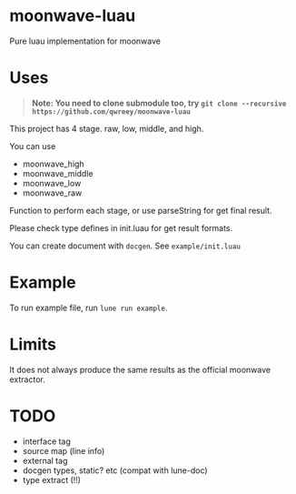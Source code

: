 
# moonwave-luau

Pure luau implementation for moonwave

# Uses

> **Note: You need to clone submodule too, try `git clone --recursive https://github.com/qwreey/moonwave-luau`**

This project has 4 stage. raw, low, middle, and high.

You can use

- moonwave_high
- moonwave_middle
- moonwave_low
- moonwave_raw

Function to perform each stage, or use parseString for get final result.

Please check type defines in init.luau for get result formats.

You can create document with `docgen`. See `example/init.luau`

# Example

To run example file, run `lune run example`.

# Limits

It does not always produce the same results as the official moonwave extractor.

# TODO

- interface tag
- source map (line info)
- external tag
- docgen types, static? etc (compat with lune-doc)
- type extract (!!)
